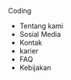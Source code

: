 
<head>
  <body>
    <div class="footer">
      <div class="footer-logo">Coding</div>
        <div class="footer-list">
          <ul>
            <li>Tentang kami</li>
            <li>Sosial Media</li>
            <li>Kontak</li>
            <li>karier</li>
            <li>FAQ</li>
            <li>Kebijakan</li>
          </ul>
        </div>
</div>

